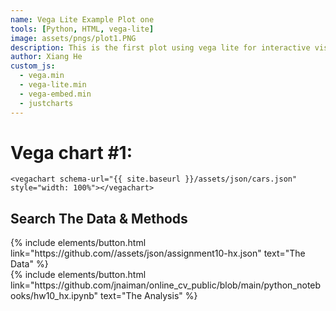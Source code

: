```yaml
---
name: Vega Lite Example Plot one
tools: [Python, HTML, vega-lite]
image: assets/pngs/plot1.PNG
description: This is the first plot using vega lite for interactive visualization.
author: Xiang He
custom_js:
  - vega.min
  - vega-lite.min
  - vega-embed.min
  - justcharts
---
```



# Vega chart #1:

```
<vegachart schema-url="{{ site.baseurl }}/assets/json/cars.json" style="width: 100%"></vegachart>
```

<vegachart schema-url="{{ site.baseurl }}/assets/json/assignment10-hx.json" style="width: 60%"></vegachart>


## Search The Data & Methods
<!-- these are written in a combo of html and liquid --> 

<div class="left">
{% include elements/button.html link="https://github.com//assets/json/assignment10-hx.json" text="The Data" %}
</div>

<div class="right">
{% include elements/button.html link="https://github.com/jnaiman/online_cv_public/blob/main/python_notebooks/hw10_hx.ipynb" text="The Analysis" %}
</div>

